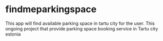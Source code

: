 # findmeparkingspace
This app will find available parking space in tartu city for the user.
This ongoing project that provide parking space booking service in Tartu city estonia
